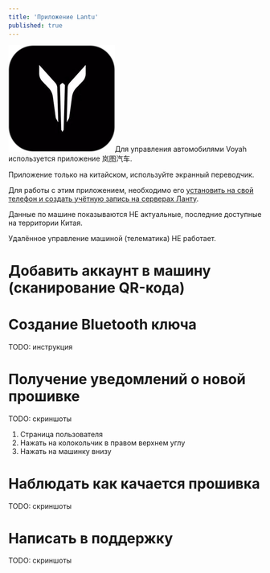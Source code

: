 ```yaml
---
title: 'Приложение Lantu'
published: true
---
```


<img class=app-icon src='account-app-icon-lantu.png' alt=''>Для управления автомобилями Voyah используется приложение 岚图汽车.

Приложение только на китайском, используйте экранный переводчик.

Для работы с этим приложением, необходимо его [установить на свой телефон и создать учётную запись на серверах Ланту](../account).

Данные по машине показываются НЕ актуальные, последние доступные на территории Китая.

Удалённое управление машиной (телематика) НЕ работает.

# Добавить аккаунт в машину (сканирование QR-кода)

# Создание Bluetooth ключа

TODO: инструкция

# Получение уведомлений о новой прошивке

TODO: скриншоты

1. Страница пользователя
2. Нажать на колокольчик в правом верхнем углу
3. Нажать на машинку внизу

# Наблюдать как качается прошивка

TODO: скриншоты

# Написать в поддержку

TODO: скриншоты
